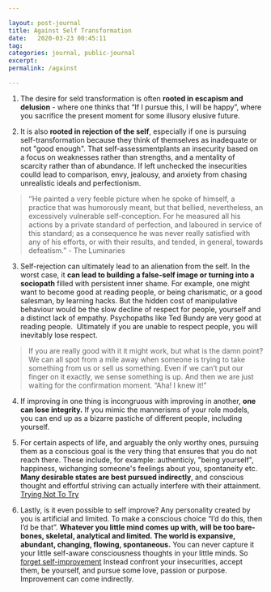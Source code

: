 ```yaml
---

layout: post-journal
title: Against Self Transformation
date:   2020-03-23 00:45:11
tag: 
categories: journal, public-journal
excerpt: 
permalink: /against

---
```


1.  The desire for seld transformation is often **rooted in escapism and delusion** - where one thinks that “If I pursue this, I will be happy”, where you sacrifice the present moment for some illusory elusive future. 


2. It is also **rooted in rejection of the self**, especially if one is pursuing self-transformation because they think of themselves as inadequate or not "good enough". That self-assessmentplants an insecurity based on a focus on weaknesses rather than strengths, and a mentality of scarcity rather than of abundance. If left unchecked the insecurities coulld lead to comparison, envy, jealousy, and anxiety from chasing unrealistic ideals and perfectionism. 
> ‘’He painted a very feeble picture when he spoke of himself, a practice that was humorously meant, but that bellied, nevertheless, an excessively vulnerable self-conception. For he measured all his actions by a private standard of perfection, and laboured in service of this standard; as a consequence he was never really satisfied with any of his efforts, or with their results, and tended, in general, towards defeatism.” - The Luminaries

3. Self-rejection can ultimately lead to an alienation from the self. In the worst case, it **can lead to building a false-self image or turning into a sociopath** filled with persistent inner shame.
For example, one might want to become good at reading people, or being charismatic, or a good salesman, by learning hacks. But the hidden cost of manipulative behaviour would be the slow decline of respect for people, yourself and a distinct lack of empathy. Psychopaths like Ted Bundy are very good at reading people.  Ultimately if you are unable to respect people, you will inevitably lose respect. 
> If you are really good with it it might work, but what is the damn point? We can all spot from a mile away when someone is trying to take something from us or sell us something. Even if we can’t put our finger on it exactly, we sense something is up. And then we are just waiting for the confirmation moment. “Aha! I knew it!”


4. If improving in one thing is incongruous with improving in another, **one can lose integrity.** If you mimic the mannerisms of your role models, you can end up as a bizarre pastiche of different people, including yourself. 

5. For certain aspects of life, and arguably the only worthy ones, pursuing them as a conscious goal is the very thing that ensures that you do not reach there. These include, for example: authenticiy, "being yourself", happiness, wichanging someone's feelings about you, spontaneity etc. **Many desirable states are best pursued indirectly**, and conscious thought and effortful striving can actually interfere with their attainment.  
[Trying Not To Try](https://www.brainpickings.org/2014/04/21/trying-not-to-try-slingerland/)


6. Lastly, is it even possible to self improve? Any personality created by you is artificial and limited.  To make a conscious choice “I’d do this,  then I’d be that”.  **Whatever you little mind comes up with, will be too bare-bones, skeletal, analytical and limited. The world is expansive, abundant, changing, flowing, spontaneous.** You can never capture it your little self-aware consciousness thoughts in your little minds. So [forget self-improvement](https://news.ycombinator.com/item?id=3605242) Instead confront your insecurities, accept them, be yourself, and pursue some love, passion or purpose. Improvement can come indirectly.


